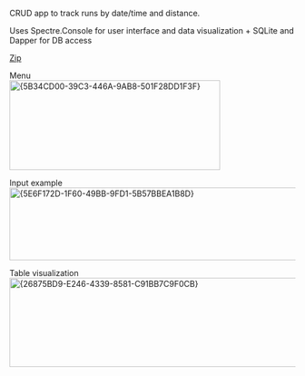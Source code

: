 CRUD app to track runs by date/time and distance.

Uses Spectre.Console for user interface and data visualization + SQLite and Dapper for DB access

[Zip](https://github.com/bheston1/RunTracker/releases/download/v1.0.0/RunTracker_v1.0.0.zip)

Menu</br>
<img width="371" height="158" alt="{5B34CD00-39C3-446A-9AB8-501F28DD1F3F}" src="https://github.com/user-attachments/assets/ffcc4b8a-4c14-4af3-bfc2-b8d960164124" />

Input example</br>
<img width="803" height="128" alt="{5E6F172D-1F60-49BB-9FD1-5B57BBEA1B8D}" src="https://github.com/user-attachments/assets/5422eee4-2c8d-432b-89fb-453335672469" />

Table visualization</br>
<img width="789" height="157" alt="{26875BD9-E246-4339-8581-C91BB7C9F0CB}" src="https://github.com/user-attachments/assets/433e7409-0170-43cb-82d5-5116faa6b51c" />
